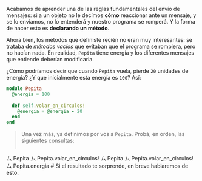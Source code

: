 Acabamos de aprender una de las reglas fundamentales del envío de mensajes: si a un objeto no le decímos **cómo** reaccionar ante un mensaje, y se lo envíamos, no lo entenderá y nuestro programa se romperá. Y la forma de hacer esto es **declarando un método**.

Ahora bien, los métodos que definiste recién no eran muy interesantes: se trataba de _métodos vacíos_ que evitaban que el programa se rompiera, pero no hacían nada. En realidad, `Pepita` tiene energía y los diferentes mensajes que entiende deberían modificarla.

¿Cómo podríamos decir que cuando `Pepita` vuela, pierde `20` unidades de energía? ¿Y que inicialmente esta energía es `100`? Así: 

```ruby
module Pepita
  @energia = 100
  
  def self.volar_en_circulos!
    @energia = @energia - 20
  end
end
```

> Una vez más, ya definimos por vos a `Pepita`. Probá, en orden, las siguientes consultas:
>
> ```ruby
ム Pepita
ム Pepita.volar_en_circulos!
ム Pepita
ム Pepita.volar_en_circulos!
ム Pepita.energia # Si el resultado te sorprende, en breve hablaremos de esto.
```
